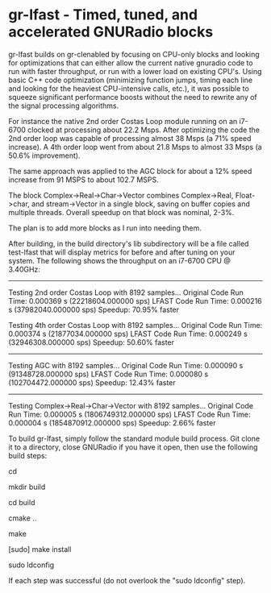 # gr-lfast - Timed, tuned, and accelerated GNURadio blocks

gr-lfast builds on gr-clenabled by focusing on CPU-only blocks and looking for optimizations that can either allow the current native gnuradio
code to run with faster throughput, or run with a lower load on existing CPU's.  Using basic C++ code optimization (minimizing function jumps,
timing each line and looking for the heaviest CPU-intensive calls, etc.), it was possible to squeeze significant performance boosts without 
the need to rewrite any of the signal processing algorithms.  

For instance the native 2nd order Costas Loop module running on an i7-6700 clocked at processing about 22.2 Msps.  After optimizing the code
the 2nd order loop was capable of processing almost 38 Msps (a 71% speed increase).  A 4th order loop went from about 21.8 Msps to almost 33 Msps
(a 50.6% improvement).  
  
The same approach was applied to the AGC block for about a 12% speed increase from 91 MSPS to about 102.7 MSPS.  

The block Complex->Real->Char->Vector combines Complex->Real, Float->char, and stream->Vector in a single block, saving on buffer copies 
and multiple threads.  Overall speedup on that block was nominal, 2-3%.  

The plan is to add more blocks as I run into needing them.

After building, in the build directory's lib subdirectory will be a file called test-lfast that will display metrics for before and after 
tuning on your system.  The following shows the throughput on an i7-6700 CPU @ 3.40GHz:

----------------------------------------------------------

Testing 2nd order Costas Loop with 8192 samples...
Original Code Run Time:      0.000369 s  (22218604.000000 sps)
LFAST Code Run Time:      0.000216 s  (37982040.000000 sps)
Speedup:         70.95% faster

Testing 4th order Costas Loop with 8192 samples...
Original Code Run Time:      0.000374 s  (21877034.000000 sps)
LFAST Code Run Time:      0.000249 s  (32946308.000000 sps)
Speedup:         50.60% faster

----------------------------------------------------------
Testing AGC with 8192 samples...
Original Code Run Time:      0.000090 s  (91348728.000000 sps)
LFAST Code Run Time:      0.000080 s  (102704472.000000 sps)
Speedup:         12.43% faster

----------------------------------------------------------
Testing Complex->Real->Char->Vector with 8192 samples...
Original Code Run Time:      0.000005 s  (1806749312.000000 sps)
LFAST Code Run Time:      0.000004 s  (1854870912.000000 sps)
Speedup:          2.66% faster


To build gr-lfast, simply follow the standard module build process.  Git clone it to a directory, close GNURadio if you have it open, then use the following build steps:

cd <clone directory>

mkdir build

cd build

cmake ..

make

[sudo] make install

sudo ldconfig

If each step was successful (do not overlook the "sudo ldconfig" step).


